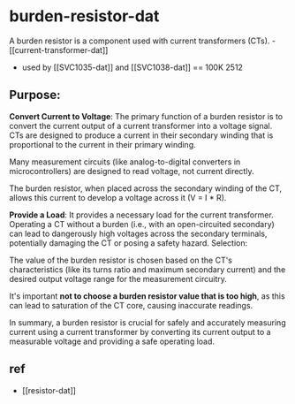 
# burden-resistor-dat

A burden resistor is a component used with current transformers (CTs). - [[current-transformer-dat]]

- used by [[SVC1035-dat]] and [[SVC1038-dat]] == 100K 2512



## Purpose:

**Convert Current to Voltage**: The primary function of a burden resistor is to convert the current output of a current transformer into a voltage signal. CTs are designed to produce a current in their secondary winding that is proportional to the current in their primary winding. 

Many measurement circuits (like analog-to-digital converters in microcontrollers) are designed to read voltage, not current directly. 

The burden resistor, when placed across the secondary winding of the CT, allows this current to develop a voltage across it (V = I * R).

**Provide a Load**: It provides a necessary load for the current transformer. Operating a CT without a burden (i.e., with an open-circuited secondary) can lead to dangerously high voltages across the secondary terminals, potentially damaging the CT or posing a safety hazard.
Selection:

The value of the burden resistor is chosen based on the CT's characteristics (like its turns ratio and maximum secondary current) and the desired output voltage range for the measurement circuitry.

It's important **not to choose a burden resistor value that is too high**, as this can lead to saturation of the CT core, causing inaccurate readings.


In summary, a burden resistor is crucial for safely and accurately measuring current using a current transformer by converting its current output to a measurable voltage and providing a safe operating load.


## ref 

- [[resistor-dat]]